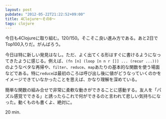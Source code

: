 ```yaml
---
layout: post
pubdate: "2012-05-22T21:22:52+09:00"
title: 4Clojure〜その8〜
tags: clojure
---
```

今日も4Clojureに取り組む。120/150。そこそこ良い進み方である。あと2日でTop100入りだ。がんばろう。

今日は特に新しい発見はなし。ただ、よく出てくる形はすぐに書けるようになってきたように感じる。例えば、`(fn [n] (loop [n n r []] ... (recur ...)))`のようなベタな再帰や、`filter`、`reduce`、`map`あたりの基本的な関数を使う場面などである。特に`reduce`は最初のころは呼び出し後に値がどうなっていくのかをイメージできていなかったことを思えば、かなり理解を深めている。

簡単な関数の組み合せで非常に柔軟な動きができることに感動する。友人を「パズル感覚でできる」と誘ったらこれで何ができるのと言われて悲しい気持ちになった。動くものも書くよ、絶対に。

20 min.
